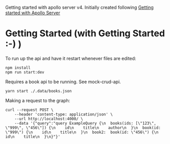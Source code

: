 Getting started with apollo server v4.
Initially created following [Getting started with Apollo Server](https://www.apollographql.com/docs/apollo-server/getting-started/)

# Getting Started (with Getting Started :-) )

To run up the api and have it restart whenever files are edited:
```
npm install
npm run start:dev
```



Requires a book api to be running. See mock-crud-api.

```
yarn start ./.data/books.json
```



Making a request to the graph:

```
curl --request POST \
    --header 'content-type: application/json' \
    --url http://localhost:4000/ \
    --data '{"query":"query ExampleQuery {\n  books(ids: [\"123\", \"999\", \"456\"]) {\n    id\n    title\n    author\n  }\n  book(id: \"999\") {\n    id\n    title\n  }\n  book2:  book(id: \"456\") {\n    id\n    title\n  }\n}"}'
```
